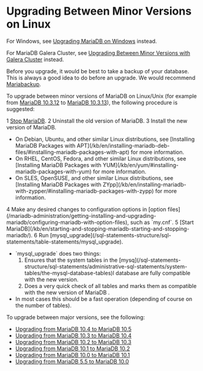 # Upgrading Between Minor Versions on Linux

For Windows, see [Upgrading MariaDB on Windows](/mariadb-administration/getting-installing-and-upgrading-mariadb/upgrading/upgrading-mariadb-on-windows) instead.

For MariaDB Galera Cluster, see [Upgrading Between Minor Versions with Galera Cluster](/replication/galera-cluster/upgrading-galera-cluster/upgrading-between-minor-versions-with-galera-cluster) instead.

Before you upgrade, it would be best to take a backup of your database. This is always a good idea to do before an upgrade. We would recommend [Mariabackup](/mariadb-administration/backing-up-and-restoring-databases/mariabackup).

To upgrade between minor versions of MariaDB on Linux/Unix (for example from [MariaDB 10.3.12](/kb/en/mariadb-10312-release-notes/) to [MariaDB 10.3.13](/kb/en/mariadb-10313-release-notes/)), the following procedure is suggested:

1 [Stop MariaDB](/kb/en/starting-and-stopping-mariadb-starting-and-stopping-mariadb/).
2 Uninstall the old version of MariaDB.
3 Install the new version of MariaDB.
<ul start="1"><li>On Debian, Ubuntu, and other similar Linux distributions, see [Installing MariaDB Packages with APT](/kb/en/installing-mariadb-deb-files/#installing-mariadb-packages-with-apt) for more information.
</li><li>On RHEL, CentOS, Fedora, and other similar Linux distributions, see [Installing MariaDB Packages with YUM](/kb/en/yum/#installing-mariadb-packages-with-yum) for more information.
</li><li>On SLES, OpenSUSE, and other similar Linux distributions, see [Installing MariaDB Packages with ZYpp](/kb/en/installing-mariadb-with-zypper/#installing-mariadb-packages-with-zypp) for more information.
</li></ul>
4 Make any desired changes to configuration options in [option files](/mariadb-administration/getting-installing-and-upgrading-mariadb/configuring-mariadb-with-option-files), such as `my.cnf`.
5 [Start MariaDB](/kb/en/starting-and-stopping-mariadb-starting-and-stopping-mariadb/).
6 Run [mysql_upgrade](/sql-statements-structure/sql-statements/table-statements/mysql_upgrade).
<ul start="1"><li>`mysql_upgrade` does two things:
<ol start="1"><li>Ensures that the system tables in the [mysq](/sql-statements-structure/sql-statements/administrative-sql-statements/system-tables/the-mysql-database-tables)l database are fully compatible with the new version.
</li><li>Does a very quick check of all tables and marks them as compatible with the new version of MariaDB .
</li></ol>
</li><li>In most cases this should be a fast operation (depending of course on the number of tables).
</li></ul>

To upgrade between major versions, see the following:

- [Upgrading from MariaDB 10.4 to MariaDB 10.5](/mariadb-administration/getting-installing-and-upgrading-mariadb/upgrading/upgrading-from-mariadb-104-to-mariadb-105)
- [Upgrading from MariaDB 10.3 to MariaDB 10.4](/mariadb-administration/getting-installing-and-upgrading-mariadb/upgrading/upgrading-from-mariadb-103-to-mariadb-104)
- [Upgrading from MariaDB 10.2 to MariaDB 10.3](/mariadb-administration/getting-installing-and-upgrading-mariadb/upgrading/upgrading-from-mariadb-102-to-mariadb-103)
- [Upgrading from MariaDB 10.1 to MariaDB 10.2](/mariadb-administration/getting-installing-and-upgrading-mariadb/upgrading/upgrading-from-mariadb-101-to-mariadb-102)
- [Upgrading from MariaDB 10.0 to MariaDB 10.1](/mariadb-administration/getting-installing-and-upgrading-mariadb/upgrading/upgrading-from-mariadb-100-to-mariadb-101)
- [Upgrading from MariaDB 5.5 to MariaDB 10.0](/mariadb-administration/getting-installing-and-upgrading-mariadb/upgrading/upgrading-from-mariadb-55-to-mariadb-100)